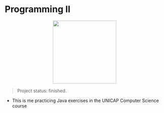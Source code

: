 <h1>Programming II</h1>

<div align = "center">
<img src = "https://user-images.githubusercontent.com/103002592/222190090-f2f284fb-4fc0-4db9-9f36-a4d7d36fad4f.jpg" width = "200px" />
</div>

> Project status: finished.



- This is me practicing Java exercises in the UNICAP Computer Science course

